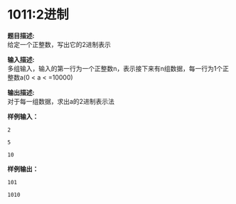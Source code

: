 # 1011:2进制  
**题目描述:**  
给定一个正整数，写出它的2进制表示  

**输入描述:**  
多组输入，输入的第一行为一个正整数n，表示接下来有n组数据，每一行为1个正整数a(0 < a < =10000)  

**输出描述:**  
对于每一组数据，求出a的2进制表示法  

**样例输入：**  
```
2  

5  

10  
```  
**样例输出：**  
```
101  

1010  
```  

